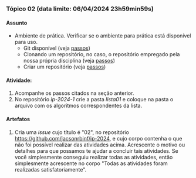 ### Tópico 02 (data limite: **06/04/2024 23h59min59s**)

#### Assunto

- Ambiente de prática. Verificar se o ambiente para prática está 
disponível para uso.
  - Git disponível (veja [passos](https://asciinema.org/a/354942))
  - Clonando um repositório, no caso, o repositório empregado pela nossa própria disciplina (veja [passos](https://asciinema.org/a/354945))
  - Criar um repositório (veja [passos](https://asciinema.org/a/162092))

#### Atividade:

1. Acompanhe os passos citados na seção anterior.
1. No repositório *ip-2024-1* crie a pasta *lista01* e coloque na pasta o arquivo com os algoritmos correspondentes da lista.

#### Artefatos

1. Cria uma _issue_ cujo título é "02", no repositório https://github.com/jacsonrbinf/ip-2024, e cujo corpo contenha o que não foi possível realizar das atividades acima. Acrescente o motivo ou detalhes para que possamos te ajudar a concluir tais atividades. Se você simplesmente conseguiu realizar todas as atividades, então simplesmente acrescente no corpo "Todas as atividades foram realizadas satisfatoriamente". 
